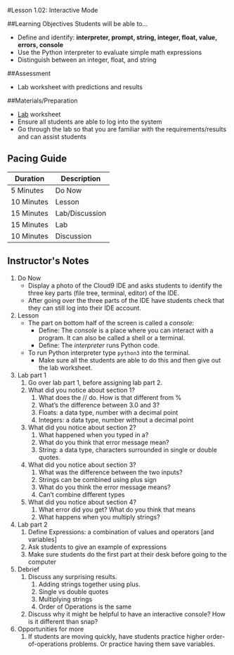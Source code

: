 #Lesson 1.02: Interactive Mode

##Learning Objectives
Students will be able to... 
* Define and identify: **interpreter, prompt, string, integer, float, value, errors, console**
* Use the Python interpreter to evaluate simple math expressions
* Distinguish between an integer, float, and string

##Assessment
* Lab worksheet with predictions and results

##Materials/Preparation
* [Lab] worksheet
* Ensure all students are able to log into the system
* Go through the lab so that you are familiar with the requirements/results and can assist students

## Pacing Guide
| **Duration**   | **Description**    |
| ---------- | -------------- |
| 5 Minutes  | Do Now         |
| 10 Minutes | Lesson         |
| 15 Minutes | Lab/Discussion |
| 15 Minutes | Lab            |
| 10 Minutes | Discussion     |

## Instructor's Notes
1. Do Now
	* Display a photo of the Cloud9 IDE and asks students to identify the three key parts (file tree, terminal, editor) of the IDE.
	* After going over the three parts of the IDE have students check that they can still log into their IDE account.
2. Lesson 
	* The part on bottom half of the screen is called a *console*:
		* Define: The *console* is a place where you can interact with a program. It can also be called a shell or a terminal.
		* Define: The *interpreter* runs Python code.
	* To run Python interpreter type `python3` into the terminal. 
		* Make sure all the students are able to do this and then give out the lab worksheet.
3. Lab part 1 
	1. Go over lab part 1, before assigning lab part 2. 
	2. What did you notice about section 1? 
		1.	What does the // do. How is that different from %
		2.	What’s the difference between 3.0 and 3?
		3.	Floats: a data type, number with a decimal point
		4.  Integers: a data type, number without a decimal point
	3.	What did you notice about section 2?
		1.	What happened when you typed in a?
		2.	What do you think that error message mean? 
		3.	String: a data type, characters surrounded in single or double quotes.
	4.	What did you notice about section 3?
		1.	What was the difference between the two inputs?
		2.	Strings can be combined using plus sign
		3.	What do you think the error message means?		
		4.  Can’t combine different types
	5.	What did you notice about section 4?
		1.	What error did you get? What do you think that means 
		2.  What happens when you multiply strings?
4. Lab part 2
    1. Define Expressions: a combination of values and operators [and variables]
    2. Ask students to give an example of expressions 
    3. Make sure students do the first part at their desk before going to the computer 
5. Debrief
	1. Discuss any surprising results. 
		1. Adding strings together using plus. 
		2. Single vs double quotes
		3. Multiplying strings
		4. Order of Operations is the same
	2. Discuss why it might be helpful to have an interactive console? How is it different than snap? 
6. Opportunities for more
    1. If students are moving quickly, have students practice higher order-of-operations problems. Or practice having them save variables. 
  


[Lab]: https://teals-introcs.gitbooks.io/2nd-semester-introduction-to-computer-science-pri/content/units/1_unit/02_lesson/lab_102.html
